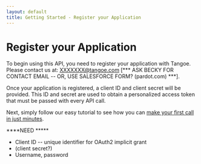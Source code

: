 ```yaml
---
layout: default
title: Getting Started - Register your Application
---
```




# Register your Application

To begin using this API, you need to register your application with Tangoe. Please contact us at:  XXXXXXX@tangoe.com  [*** ASK BECKY FOR CONTACT EMAIL -- OR, USE SALESFORCE FORM? (pardot.com) ***]. 

Once your application is registered, a client ID and client secret will be provided. This ID and secret are used to obtain a personalized access token that must be passed with every API call. 

Next, simply follow our easy tutorial to see how you can <a href="/start/first-call/">make your first call in just minutes</a>.



****NEED *****
* Client ID  -- unique identifier for OAuth2 implicit grant
* (client secret?)
* Username, password


